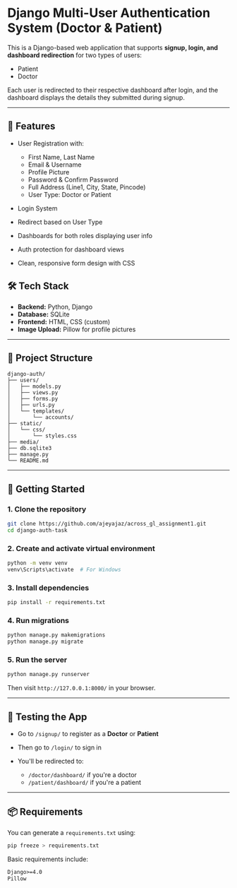 # Django Multi-User Authentication System (Doctor & Patient)

This is a Django-based web application that supports **signup, login, and dashboard redirection** for two types of users:

*  Patient
*  Doctor

Each user is redirected to their respective dashboard after login, and the dashboard displays the details they submitted during signup.

---

## 🚀 Features

* User Registration with:

  * First Name, Last Name
  * Email & Username
  * Profile Picture
  * Password & Confirm Password
  * Full Address (Line1, City, State, Pincode)
  * User Type: Doctor or Patient
* Login System
* Redirect based on User Type
* Dashboards for both roles displaying user info
* Auth protection for dashboard views
* Clean, responsive form design with CSS



## 🛠️ Tech Stack

* **Backend:** Python, Django
* **Database:** SQLite
* **Frontend:** HTML, CSS (custom)
* **Image Upload:** Pillow for profile pictures

---

## 📁 Project Structure

```
django-auth/
├── users/
│   ├── models.py
│   ├── views.py
│   ├── forms.py
│   ├── urls.py
│   └── templates/
│       └── accounts/
├── static/
│   └── css/
│       └── styles.css
├── media/
├── db.sqlite3
├── manage.py
└── README.md
```

---

## 🧰 Getting Started

### 1. Clone the repository

```bash
git clone https://github.com/ajeyajaz/across_gl_assignment1.git
cd django-auth-task
```

### 2. Create and activate virtual environment

```bash
python -m venv venv
venv\Scripts\activate  # For Windows
```

### 3. Install dependencies

```bash
pip install -r requirements.txt
```

### 4. Run migrations

```bash
python manage.py makemigrations
python manage.py migrate
```

### 5. Run the server

```bash
python manage.py runserver
```

Then visit `http://127.0.0.1:8000/` in your browser.

---

## 🧪 Testing the App

* Go to `/signup/` to register as a **Doctor** or **Patient**
* Then go to `/login/` to sign in
* You'll be redirected to:

  * `/doctor/dashboard/` if you're a doctor
  * `/patient/dashboard/` if you're a patient

---

## 📦 Requirements

You can generate a `requirements.txt` using:

```bash
pip freeze > requirements.txt
```

Basic requirements include:

```txt
Django>=4.0
Pillow
```

